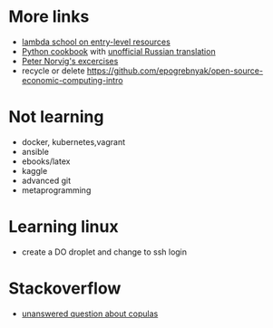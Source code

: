 More links
==========

- [lambda school on entry-level resources](https://twitter.com/ryanallred/status/1145735809401622531)
- [Python cookbook](https://www.dabeaz.com/cookbook.html) with [unofficial Russian translation](https://raw.githubusercontent.com/borisuvarov/python-cookbook-ru/master/cookbook.md)
- [Peter Norvig's excercises](https://github.com/norvig/pytudes)
- recycle or delete <https://github.com/epogrebnyak/open-source-economic-computing-intro>

Not learning
============

- docker, kubernetes,vagrant
- ansible
- ebooks/latex
- kaggle
- advanced git
- metaprogramming

Learning linux
==============

- create a DO droplet and change to ssh login

Stackoverflow
=============

- [unanswered question about copulas](https://stackoverflow.com/questions/51536478/simulation-of-t-copula-in-python)
